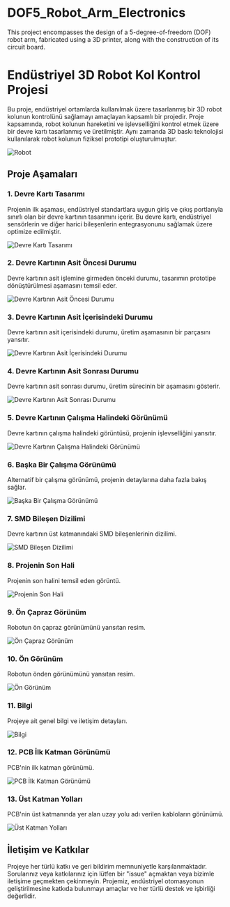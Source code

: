 # DOF5_Robot_Arm_Electronics
 This project encompasses the design of a 5-degree-of-freedom (DOF) robot arm, fabricated using a 3D printer, along with the construction of its circuit board.


# Endüstriyel 3D Robot Kol Kontrol Projesi

Bu proje, endüstriyel ortamlarda kullanılmak üzere tasarlanmış bir 3D robot kolunun kontrolünü sağlamayı amaçlayan kapsamlı bir projedir. Proje kapsamında, robot kolunun hareketini ve işlevselliğini kontrol etmek üzere bir devre kartı tasarlanmış ve üretilmiştir. Aynı zamanda 3D baskı teknolojisi kullanılarak robot kolunun fiziksel prototipi oluşturulmuştur.

![Robot](robot.png)

## Proje Aşamaları

### 1. Devre Kartı Tasarımı

Projenin ilk aşaması, endüstriyel standartlara uygun giriş ve çıkış portlarıyla sınırlı olan bir devre kartının tasarımını içerir. Bu devre kartı, endüstriyel sensörlerin ve diğer harici bileşenlerin entegrasyonunu sağlamak üzere optimize edilmiştir.

![Devre Kartı Tasarımı](bomlist.png)

### 2. Devre Kartının Asit Öncesi Durumu

Devre kartının asit işlemine girmeden önceki durumu, tasarımın prototipe dönüştürülmesi aşamasını temsil eder.

![Devre Kartının Asit Öncesi Durumu](circuit_before_acid.png)

### 3. Devre Kartının Asit İçerisindeki Durumu

Devre kartının asit içerisindeki durumu, üretim aşamasının bir parçasını yansıtır.

![Devre Kartının Asit İçerisindeki Durumu](circuit_in_acid.png)

### 4. Devre Kartının Asit Sonrası Durumu

Devre kartının asit sonrası durumu, üretim sürecinin bir aşamasını gösterir.

![Devre Kartının Asit Sonrası Durumu](circuit_after_acid.png)

### 5. Devre Kartının Çalışma Halindeki Görünümü

Devre kartının çalışma halindeki görüntüsü, projenin işlevselliğini yansıtır.

![Devre Kartının Çalışma Halindeki Görünümü](circuit_operational_view.png)

### 6. Başka Bir Çalışma Görünümü

Alternatif bir çalışma görünümü, projenin detaylarına daha fazla bakış sağlar.

![Başka Bir Çalışma Görünümü](circuit_operational_view2.png)

### 7. SMD Bileşen Dizilimi

Devre kartının üst katmanındaki SMD bileşenlerinin dizilimi.

![SMD Bileşen Dizilimi](circuit_smd_placement.png)

### 8. Projenin Son Hali

Projenin son halini temsil eden görüntü.

![Projenin Son Hali](final_result.png)

### 9. Ön Çapraz Görünüm

Robotun ön çapraz görünümünü yansıtan resim.

![Ön Çapraz Görünüm](front_oblique_view.png)

### 10. Ön Görünüm

Robotun önden görünümünü yansıtan resim.

![Ön Görünüm](front_view.png)

### 11. Bilgi

Projeye ait genel bilgi ve iletişim detayları.

![Bilgi](info.png)

### 12. PCB İlk Katman Görünümü

PCB'nin ilk katman görünümü.

![PCB İlk Katman Görünümü](pcb_layer1.png)

### 13. Üst Katman Yolları

PCB'nin üst katmanında yer alan uzay yolu adı verilen kabloların görünümü.

![Üst Katman Yolları](top_layer_traces.png)

## İletişim ve Katkılar

Projeye her türlü katkı ve geri bildirim memnuniyetle karşılanmaktadır. Sorularınız veya katkılarınız için lütfen bir "issue" açmaktan veya bizimle iletişime geçmekten çekinmeyin. Projemiz, endüstriyel otomasyonun geliştirilmesine katkıda bulunmayı amaçlar ve her türlü destek ve işbirliği değerlidir.
